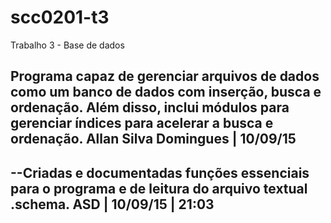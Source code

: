 # scc0201-t3
Trabalho 3 - Base de dados

Programa capaz de gerenciar arquivos de dados como um banco de dados com inserção, busca e ordenação.
Além disso, inclui módulos para gerenciar índices para acelerar a busca e ordenação. 
Allan Silva Domingues | 10/09/15
---------------------------------------------------------------------------------------------------------
--Criadas e documentadas funções essenciais para o programa e de leitura do arquivo textual .schema.
ASD | 10/09/15 | 21:03
---------------------------------------------------------------------------------------------------------

